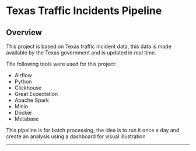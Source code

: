# Texas Traffic Incidents Pipeline

## Overview 

This project is based on Texas traffic incident data, this data is made available by the Texas government and is updated in real time.

The following tools were used for this project:

- Airflow
- Python
- Clickhouse
- Great Expectation
- Apache Spark
- Minio
- Docker
- Metabase

This pipeline is for batch processing, the idea is to run it once a day and create an analysis using a dashboard for visual illustration

---